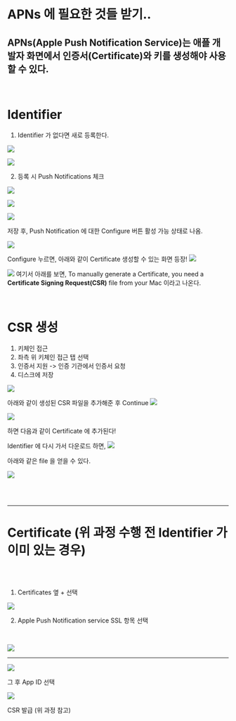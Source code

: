 # APNs 에 필요한 것들 받기..

## APNs(Apple Push Notification Service)는 애플 개발자 화면에서 인증서(Certificate)와 키를 생성해야 사용할 수 있다. 
<br>

# Identifier

1. Identifier 가 없다면 새로 등록한다.

![](/iOS/Push%20Notification/images/identifier_process1.png)


![](/iOS/Push%20Notification/images/identifier_process2.png)

2. 등록 시 Push Notifications 체크

![](/iOS/Push%20Notification/images/identifier-process3.png)

![](/iOS/Push%20Notification/images/identifier-process4.png)

![](/iOS/Push%20Notification/images/identifier-process5.png)

저장 후, Push Notification 에 대한 Configure 버튼 활성 가능 상태로 나옴.

![](/iOS/Push%20Notification/images/identifier-process6.png)

Configure 누르면, 아래와 같이 Certificate 생성할 수 있는 화면 등장!
![](/iOS/Push%20Notification/images/identifier-process7.png)

![](/iOS/Push%20Notification/images/identifier-process8.png)
여기서 아래를 보면, 
To manually generate a Certificate, you need a **Certificate Signing Request(CSR)** file from your Mac 이라고 나온다.

<br>

# CSR 생성

1. 키체인 접근
2. 좌측 위 키체인 접근 탭 선택 
3. 인증서 지원 -> 인증 기관에서 인증서 요청
4. 디스크에 저장

![](/iOS/Push%20Notification/images/CSR_Sample.png)

아래와 같이 생성된 CSR 파일을 추가해준 후 Continue
![](/iOS/Push%20Notification/images/certificate-process2.png)

![](/iOS/Push%20Notification/images/certificate-process3.png)

하면 다음과 같이 Certificate 에 추가된다!

Identifier 에 다시 가서 다운로드 하면, 
![](/iOS/Push%20Notification/images/certificate-process4.png)

아래와 같은 file 을 얻을 수 있다.

![](/iOS/Push%20Notification/images/certificate-process5.png)


<br><br>
<hr>

# Certificate (위 과정 수행 전 Identifier 가 이미 있는 경우)
<br>
<br>





1. Certificates 옆 + 선택

![](/iOS/Push%20Notification/images/certificate-process1.png)

2. Apple Push Notification service SSL 항목 선택
<br>

![](/iOS/Push%20Notification/images/publishing_certificate1.png)

<hr>

![](/iOS/Push%20Notification/images/certificate-process6.png)

그 후 App ID 선택

![](/iOS/Push%20Notification/images/certificate-process7.png)

CSR 발급 (위 과정 참고)

<!-- 그런데 왜.. Certificate 이 없고, Identifier 에도 Push Notification 이 등록되어있지 않은 상태에서도 Push 가 오는걸까?  -->